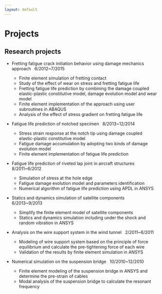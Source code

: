 ```yaml
---
layout: default
---
```


# Projects

## Research projects

* Fretting fatigue crack initiation behavior using damage mechanics approach &nbsp; 6/2012~7/2015
  - Finite element simulation of fretting contact
  - Study of the effect of wear on stress and fretting fatigue life
  - Fretting fatigue life prediction by combining the damage coupled elastic-plastic constitutive model, damage evolution model and wear model
  - Finite element implementation of the approach using user subroutines in ABAQUS
  - Analysis of the effect of stress gradient on fretting fatigue life
  
* Fatigue life prediction of notched specimen &nbsp; 8/2013~12/2014
  - Stress strain response at the notch tip using damage coupled elastic-plastic constitutive model
  - Fatigue damage accumulation by adopting two kinds of damage evolution model
  - Finite element implementation of fatigue life prediction

* Fatigue life prediction of riveted lap joint in aircraft structures &nbsp; 8/2011~6/2012
  - Simulation of stress at the hole edge
  - Fatigue damage evolution model and parameters identification
  - Numerical algorithm of fatigue life prediction using APDL in ANSYS

* Statics and dynamics simulation of satellite components &nbsp; 6/2013~9/2013
  - Simplify the finite element model of satellite components
  - Statics and dynamics simulation including under the shock and random vibration in ANSYS
  
* Analysis on the wire support system in the wind tunnel &nbsp; 2/2011~6/2011
  - Modeling of wire support system based on the principle of force equilibrium and calculate the pre-tightening force of each wire
  - Validation of the results by finite element simulation in ANSYS
  
* Numerical simulation on the suspension bridge &nbsp; 10/2010~12/2010
  - Finite element modeling of the suspension bridge in ANSYS and determine the pre-strain of cables
  - Modal analysis of the suspension bridge to calculate the resonant frequency
